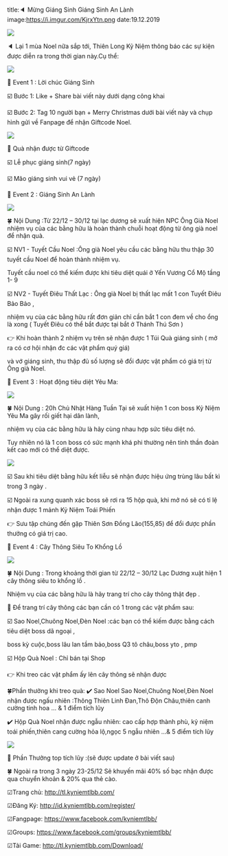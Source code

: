 title:🔈 Mừng Giáng Sinh Giáng Sinh An Lành
image:https://i.imgur.com/KjrxYtn.png
date:19.12.2019

![](https://i.imgur.com/KjrxYtn.png)

🔈 Lại 1 mùa Noel nữa sắp tới, Thiên Long Kỷ Niệm thông báo các sự kiện được diễn ra trong thời gian này.Cụ thể:

![](https://i.imgur.com/GBVpGKi.png)

📁 Event 1 : Lời chúc Giáng Sinh 

☑️ Bước 1: Like + Share bài viết này dưới dạng công khai

☑️ Bước 2: Tag 10 người bạn + Merry Christmas dưới bài viết này và chụp hình gửi về Fanpage để nhận Giftcode Noel.

![](https://i.imgur.com/U0DEf1f.png)


🎁 Quà nhận được từ Giftcode

☑️ Lễ phục giáng sinh(7 ngày) 

☑️ Mão giáng sinh vui vẻ (7 ngày)

📁 Event 2 : Giáng Sinh An Lành

![](https://i.imgur.com/GBVpGKi.png)

🍀 Nội Dung :Từ 22/12 – 30/12 tại lạc dương sẽ xuất hiện NPC Ông Già Noel nhiệm vụ của các bằng hữu là hoàn thành chuỗi hoạt động từ ông già noel để nhận quà.

☑️ NV1 - Tuyết Cầu Noel :Ông già Noel yêu cầu các bằng hữu thu thập 30 tuyết cầu Noel để hoàn thành nhiệm vụ. 

Tuyết cầu noel có thể kiếm được khi tiêu diệt quái ở Yến Vương Cổ Mộ tầng 1- 9

☑️ NV2 - Tuyết Điêu Thất Lạc : Ông già Noel bị thất lạc mất 1 con Tuyết Điêu Bảo Bảo ,

nhiệm vụ của các bằng hữu rất đơn giản chỉ cần bắt 1 con đem về cho ổng là xong ( Tuyết Điêu có thể bắt được tại bắt ở Thánh Thú Sơn )

👉 Khi hoàn thành 2 nhiệm vụ trên sẽ nhận được 1 Túi Quà giáng sinh ( mở ra có cơ hội nhận đc các vật phẩm quý giá) 

và vớ giáng sinh, thu thập đủ số lượng sẽ đổi được vật phẩm có giá trị từ Ông già Noel.

📁 Event 3 : Hoạt động tiêu diệt Yêu Ma:

![](https://i.imgur.com/GBVpGKi.png)

🍀 Nội Dung : 20h Chủ Nhật Hàng Tuần Tại sẽ xuất hiện 1 con boss Kỷ Niệm Yêu Ma gây rối giết hại dân lành,

nhiệm vụ của các bằng hữu là hãy cùng nhau hợp sức tiêu diệt nó.

Tuy nhiên nó là 1 con boss có sức mạnh khá phi thường nên tinh thần đoàn kết cao mới có thể diệt được.

![](https://i.imgur.com/U0DEf1f.png)


☑️ Sau khi tiêu diệt bằng hữu kết liễu sẽ nhận được hiệu ứng trùng lâu bất kì trong 3 ngày .

☑️ Ngoài ra xung quanh xác boss sẽ rơi ra 15 hộp quà, khi mở nó sẽ có tỉ lệ nhận được 1 mảnh Kỷ Niệm Toái Phiến

👉 Sưu tập chúng đến gặp Thiên Sơn Đồng Lão(155,85) để đổi được phần thưởng có giá trị cao.

📁 Event 4 : Cây Thông Siêu To Khổng Lồ 

![](https://i.imgur.com/GBVpGKi.png)

🍀 Nội Dung : Trong khoảng thời gian từ 22/12 – 30/12 Lạc Dương xuật hiện 1 cây thông siêu to khổng lồ .

Nhiệm vụ của các bằng hữu là hãy trang trí cho cây thông thật đẹp . 

🎄 Để trang trí cây thông các bạn cần có 1 trong các vật phẩm sau:

☑️ Sao Noel,Chuông Noel,Đèn Noel :các bạn có thể kiếm được bằng cách tiêu diệt boss dã ngoại , 

boss kỳ cuộc,boss lâu lan tầm bảo,boss Q3 tô châu,boss yto , pmp 

☑️ Hộp Quà Noel : Chỉ bán tại Shop

👉 Khi treo các vật phẩm ấy lên cây thông sẽ nhận được 
  
🍀Phần thưởng khi treo quà:
✔️ Sao Noel Sao Noel,Chuông Noel,Đèn Noel nhận được ngấu nhiên :Thông Thiên Linh Đan,Thô Độn Châu,thiên canh cường tinh hoa ... & 1 điểm tích lũy 

✔️ Hộp Quà Noel nhận được ngẫu nhiên: cao cấp hợp thành phù, kỷ niệm toái phiến,thiên cang cường hỏa lộ,ngọc 5 ngẫu nhiên ...& 5 điểm tích lũy 

![](https://i.imgur.com/U0DEf1f.png)


🎁 Phần Thưởng top tích lũy :(sẽ được update ở bài viết sau)

🍀 Ngoài ra trong 3 ngày 23-25/12 Sẽ khuyến mãi 40% số bạc nhận được qua chuyển khoản & 20% qua thẻ cào.

☑Trang chủ: http://tl.kyniemtlbb.com/

☑Đăng Ký: http://id.kyniemtlbb.com/register/

☑Fangpage: https://www.facebook.com/kyniemtlbb/

☑Groups: https://www.facebook.com/groups/kyniemtlbb/

☑Tải Game: http://tl.kyniemtlbb.com/Download/
